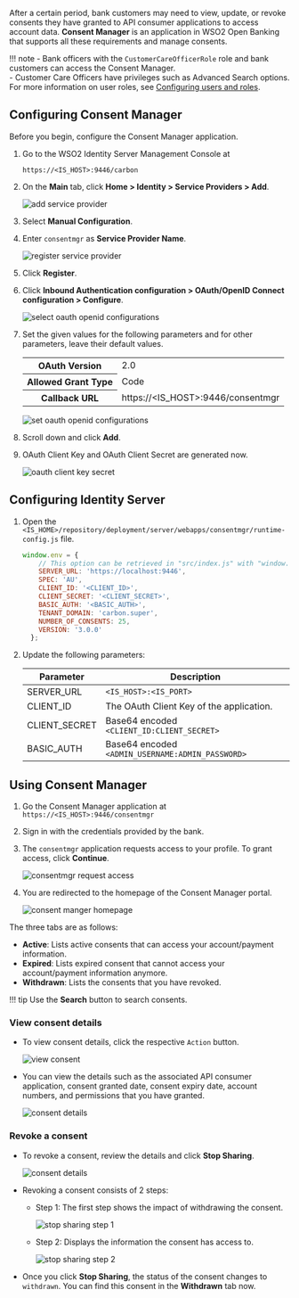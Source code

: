 After a certain period, bank customers may need to view, update, or revoke consents they have granted to API consumer 
applications to access account data. **Consent Manager** is an application in WSO2 Open Banking that supports all these
requirements and manage consents.

!!! note
    - Bank officers with the `CustomerCareOfficerRole` role and bank customers can access the Consent Manager.  
    - Customer Care Officers have privileges such as Advanced Search options. For more information on user roles, see 
    [Configuring users and roles](../install-and-setup/configuring-users-and-roles.md).

## Configuring Consent Manager

Before you begin, configure the Consent Manager application. 

1. Go to the WSO2 Identity Server Management Console at

    `https://<IS_HOST>:9446/carbon`

2. On the **Main** tab, click **Home > Identity > Service Providers > Add**.

    ![add service provider](../assets/img/learn/consent-manager/add-service-provider.png)

3. Select **Manual Configuration**.

4. Enter `consentmgr` as **Service Provider Name**.

    ![register service provider](../assets/img/learn/consent-manager/register-service-provider.png)

5. Click **Register**. 

6. Click **Inbound Authentication configuration > OAuth/OpenID Connect configuration > Configure**.

    ![select oauth openid configurations](../assets/img/learn/consent-manager/oauth-openid-configure.png)

7. Set the given values for the following parameters and for other parameters, leave their default values.

    <table>
       <tbody>
          <tr>
             <th>OAuth Version</th>
             <td>2.0</td>
          </tr>
          <tr>
             <th>Allowed Grant Type</th>
             <td>Code</td>
          </tr>
          <tr>
             <th>Callback URL</th>
             <td>https://&lt;IS_HOST&gt;:9446/consentmgr</td>
          </tr>
       </tbody>
    </table>
  
    ![set oauth openid configurations](../assets/img/learn/consent-manager/set-oauth-openid-configurations.png)
    
8. Scroll down and click **Add**.

9. OAuth Client Key and OAuth Client Secret are generated now. 

    ![oauth client key secret](../assets/img/learn/consent-manager/oauth-client-key-secret.png)    
    
## Configuring Identity Server

1. Open the `<IS_HOME>/repository/deployment/server/webapps/consentmgr/runtime-config.js` file.

    ``` javascript
    window.env = {
        // This option can be retrieved in "src/index.js" with "window.env.API_URL".
        SERVER_URL: 'https://localhost:9446',
        SPEC: 'AU',
        CLIENT_ID: '<CLIENT_ID>',
        CLIENT_SECRET: '<CLIENT_SECRET>',
        BASIC_AUTH: '<BASIC_AUTH>',
        TENANT_DOMAIN: 'carbon.super',
        NUMBER_OF_CONSENTS: 25,
        VERSION: '3.0.0'
      };
    ```

2. Update the following parameters:

    | Parameter | Description |
    | ----------| ------------|
    | SERVER_URL | `<IS_HOST>:<IS_PORT>` |
    | CLIENT_ID | The OAuth Client Key of the application. |
    | CLIENT_SECRET | Base64 encoded `<CLIENT_ID:CLIENT_SECRET>` |
    | BASIC_AUTH | Base64 encoded `<ADMIN_USERNAME:ADMIN_PASSWORD>` |

## Using Consent Manager

1. Go the Consent Manager application at
   `https://<IS_HOST>:9446/consentmgr` 

2. Sign in with the credentials provided by the bank.

3. The `consentmgr` application requests access to your profile. To grant access, click **Continue**.
    
    ![consentmgr request access](../assets/img/learn/consent-manager/consentmgr-request-access.png)

4. You are redirected to the homepage of the Consent Manager portal.

    ![consent manger homepage](../assets/img/learn/consent-manager/consent-manger-homepage.png)

The three tabs are as follows:

   - **Active**: Lists active consents that can access your account/payment information.
   - **Expired**: Lists expired consent that cannot access your account/payment information anymore.
   - **Withdrawn**: Lists the consents that you have revoked.

!!! tip
    Use the **Search** button to search consents.

### View consent details

- To view consent details, click the respective `Action` button. 

    ![view consent](../assets/img/learn/consent-manager/view-consent.png)

- You can view the details such as the associated API consumer application, consent granted date, consent expiry date, 
account numbers, and permissions that you have granted.

    ![consent details](../assets/img/learn/consent-manager/consent-details.png)

### Revoke a consent

- To revoke a consent, review the details and click **Stop Sharing**. 
    
    ![consent details](../assets/img/learn/consent-manager/stop-sharing.png)
    
- Revoking a consent consists of 2 steps:

    - Step 1: The first step shows the impact of withdrawing the consent.
    
        ![stop sharing step 1](../assets/img/learn/consent-manager/stop-sharing-step1.png)
    
    - Step 2: Displays the information the consent has access to. 
    
        ![stop sharing step 2](../assets/img/learn/consent-manager/stop-sharing-step2.png)
    
- Once you click **Stop Sharing**, the status of the consent changes to `withdrawn`. You can find this consent in the 
**Withdrawn** tab now.
